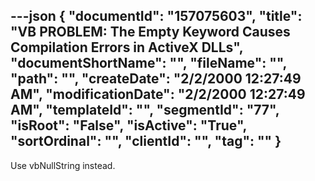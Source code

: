 ---json
{
  "documentId": "157075603",
  "title": "VB PROBLEM: The Empty Keyword Causes Compilation Errors in ActiveX DLLs",
  "documentShortName": "",
  "fileName": "",
  "path": "",
  "createDate": "2/2/2000 12:27:49 AM",
  "modificationDate": "2/2/2000 12:27:49 AM",
  "templateId": "",
  "segmentId": "77",
  "isRoot": "False",
  "isActive": "True",
  "sortOrdinal": "",
  "clientId": "",
  "tag": ""
}
---

Use vbNullString instead.
